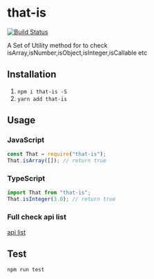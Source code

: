 # that-is

[![Build Status](https://travis-ci.org/banxi1988/that-is.svg?branch=master)](https://travis-ci.org/banxi1988/that-is)

A Set of Utility method for to check isArray,isNumber,isObject,isInteger,isCallable etc

## Installation

1.  `npm i that-is -S`
2.  `yarn add that-is`

## Usage

### JavaScript

```js
const That = require("that-is");
That.isArray([]); // return true
```

### TypeScript

```ts
import That from "that-is";
That.isInteger(3.0); // return true
```

### Full check api list

[api list](https://github.com/banxi1988/that-is/blob/master/dist/index.d.ts)

## Test

`npm run test`
